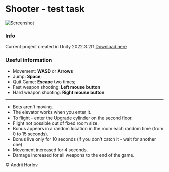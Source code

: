# Shooter - test task
![Screenshot](GameScreenshot.png)

### Info
Current project created in Unity 2022.3.2f1
[Download here](https://github.com/FidgHorlov/ShooterTest/releases/tag/Release)

### Useful information
* Movement: **WASD** or **Arrows**
* Jump: **Space**;
* Quit Game: **Escape** two times;
* Fast weapon shooting: **Left mouse button**
* Hard weapon shooting: **Right mouse button**

---
* Bots aren't moving. 
* The elevator works when you enter it.
* To flight - enter the Upgrade cylinder on the second floor.
* Flight not possible out of fixed room size.
* Bonus appears in a random location in the room each random time (from 0 to 15 seconds).
* Bonus live only for 10 seconds (if you don't catch it - wait for another one)
* Movement increased for 4 seconds.
* Damage increased for all weapons to the end of the game.

© Andrii Horlov
